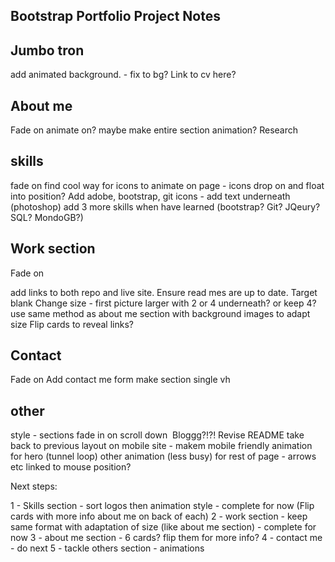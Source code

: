 ## Bootstrap Portfolio Project Notes

Jumbo tron
---------
add animated background. - fix to bg?
Link to cv here? 

About me 
---------

Fade on
animate on? 
maybe make entire section animation? Research

skills
---------

fade on
find cool way for icons to animate on page - icons drop on and float into position?
Add adobe, bootstrap, git icons - add text underneath (photoshop)
add 3 more skills when have learned (bootstrap? Git? JQeury? SQL? MondoGB?)


Work section
---------

Fade on

add links to both repo and live site. Ensure read mes are up to date. Target blank
Change size - first picture larger with 2 or 4 underneath? or keep 4?
use same method as about me section with background images to adapt size
Flip cards to reveal links?


Contact
---------

Fade on
Add contact me form
make section single vh


other
---------

style - sections fade in on scroll down 
Bloggg?!?!
Revise README
take back to previous layout on mobile site - makem mobile friendly
animation for hero (tunnel loop)
other animation (less busy) for rest of page - arrows etc linked to mouse position?


Next steps:

1 - Skills section - sort logos then animation style - complete for now (Flip cards with more info about me on back of each)
2 - work section - keep same format with adaptation of size (like about me section) - complete for now
3 - about me section - 6 cards? flip them for more info?
4 - contact me - do next
5 - tackle others section - animations
